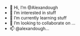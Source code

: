 - 👋 Hi, I’m @Alexandough
- 👀 I’m interested in stuff
- 🌱 I’m currently learning stuff
- 💞️ I’m looking to collaborate on ...
- 📫 @alexandough...

<!---
Alexandough/Alexandough is a ✨ special ✨ repository because its `README.md` (this file) appears on your GitHub profile.
You can click the Preview link to take a look at your changes.
--->
